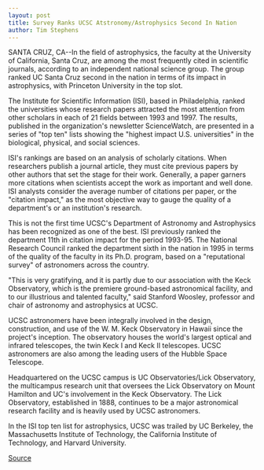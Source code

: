 ```yaml
---
layout: post
title: Survey Ranks UCSC Atstronomy/Astrophysics Second In Nation
author: Tim Stephens
---
```


SANTA CRUZ, CA--In the field of astrophysics, the faculty at the University of California, Santa Cruz, are among the most frequently cited in scientific journals, according to an independent national science group. The group ranked UC Santa Cruz second in the nation in terms of its impact in astrophysics, with Princeton University in the top slot.

The Institute for Scientific Information (ISI), based in Philadelphia, ranked the universities whose research papers attracted the most attention from other scholars in each of 21 fields between 1993 and 1997. The results, published in the organization's newsletter ScienceWatch, are presented in a series of "top ten" lists showing the "highest impact U.S. universities" in the biological, physical, and social sciences.

ISI's rankings are based on an analysis of scholarly citations. When researchers publish a journal article, they must cite previous papers by other authors that set the stage for their work. Generally, a paper garners more citations when scientists accept the work as important and well done. ISI analysts consider the average number of citations per paper, or the "citation impact," as the most objective way to gauge the quality of a department's or an institution's research.

This is not the first time UCSC's Department of Astronomy and Astrophysics has been recognized as one of the best. ISI previously ranked the department 11th in citation impact for the period 1993-95. The National Research Council ranked the department sixth in the nation in 1995 in terms of the quality of the faculty in its Ph.D. program, based on a "reputational survey" of astronomers across the country.

"This is very gratifying, and it is partly due to our association with the Keck Observatory, which is the premiere ground-based astronomical facility, and to our illustrious and talented faculty," said Stanford Woosley, professor and chair of astronomy and astrophysics at UCSC.

UCSC astronomers have been integrally involved in the design, construction, and use of the W. M. Keck Observatory in Hawaii since the project's inception. The observatory houses the world's largest optical and infrared telescopes, the twin Keck I and Keck II telescopes. UCSC astronomers are also among the leading users of the Hubble Space Telescope.

Headquartered on the UCSC campus is UC Observatories/Lick Observatory, the multicampus research unit that oversees the Lick Observatory on Mount Hamilton and UC's involvement in the Keck Observatory. The Lick Observatory, established in 1888, continues to be a major astronomical research facility and is heavily used by UCSC astronomers.

In the ISI top ten list for astrophysics, UCSC was trailed by UC Berkeley, the Massachusetts Institute of Technology, the California Institute of Technology, and Harvard University.

[Source](http://www1.ucsc.edu/news_events/press_releases/archive/98-99/11-98/isi.htm "Permalink to UC Santa Cruz: Astronomy second in nation")